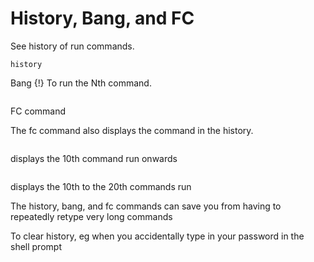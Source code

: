 # History, Bang, and FC

See history of run commands.

```
history
```

Bang {!}
To run the Nth command. 

``` !N 
```


FC command

The fc command also displays the command in the history.
``` fc -l 10 
```
displays the 10th command run onwards

``` fc -l 10 20 
``` 
displays the 10th to the 20th commands run


The history, bang, and fc commands can save you from having to repeatedly retype very long
commands

To clear history, eg when you accidentally type in your password in the shell prompt 
```history -c
```
